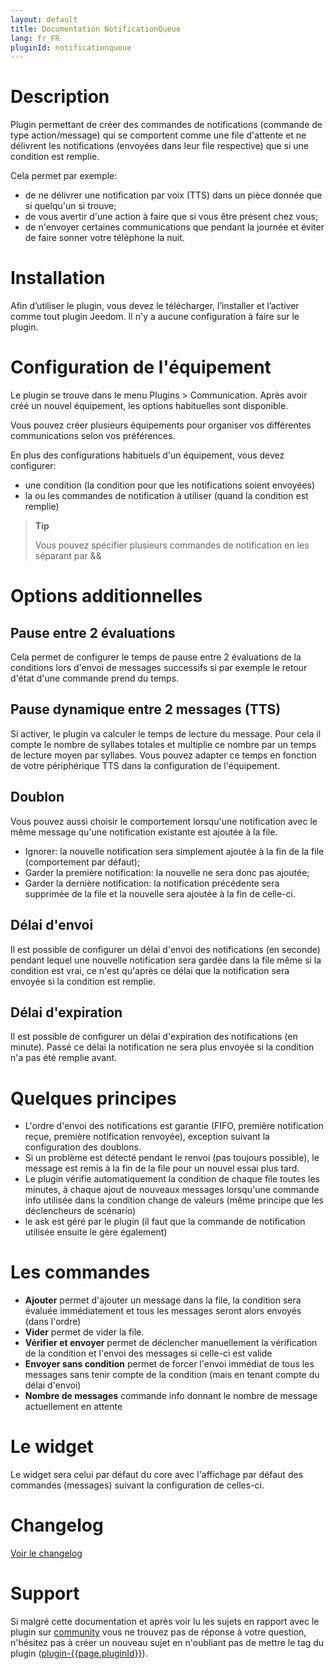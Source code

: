 ```yaml
---
layout: default
title: Documentation NotificationQueue
lang: fr_FR
pluginId: notificationqueue
---
```


# Description

Plugin permettant de créer des commandes de notifications (commande de type action/message) qui se comportent comme une file d'attente et ne délivrent les notifications (envoyées dans leur file respective) que si une condition est remplie.

Cela permet par exemple:

- de ne délivrer une notification par voix (TTS) dans un pièce donnée que si quelqu'un si trouve;
- de vous avertir d'une action à faire que si vous être présent chez vous;
- de n'envoyer certaines communications que pendant la journée et éviter de faire sonner votre téléphone la nuit.

# Installation

Afin d’utiliser le plugin, vous devez le télécharger, l’installer et l’activer comme tout plugin Jeedom.
Il n'y a aucune configuration à faire sur le plugin.

# Configuration de l'équipement

Le plugin se trouve dans le menu Plugins > Communication.
Après avoir créé un nouvel équipement, les options habituelles sont disponible.

Vous pouvez créer plusieurs équipements pour organiser vos différentes communications selon vos préférences.

En plus des configurations habituels d'un équipement, vous devez configurer:

- une condition (la condition pour que les notifications soient envoyées)
- la ou les commandes de notification à utiliser (quand la condition est remplie)

> **Tip**
>
> Vous pouvez spécifier plusieurs commandes de notification en les séparant par &&

# Options additionnelles

## Pause entre 2 évaluations

Cela permet de configurer le temps de pause entre 2 évaluations de la conditions lors d'envoi de messages successifs si par exemple le retour d'état d'une commande prend du temps.

## Pause dynamique entre 2 messages (TTS)

Si activer, le plugin va calculer le temps de lecture du message. Pour cela il compte le nombre de syllabes totales et multiplie ce nombre par un temps de lecture moyen par syllabes. Vous pouvez adapter ce temps en fonction de votre périphérique TTS dans la configuration de l'équipement.

## Doublon

Vous pouvez aussi choisir le comportement lorsqu'une notification avec le même message qu'une notification existante est ajoutée à la file.

- Ignorer: la nouvelle notification sera simplement ajoutée à la fin de la file (comportement par défaut);
- Garder la première notification: la nouvelle ne sera donc pas ajoutée;
- Garder la dernière notification: la notification précédente sera supprimée de la file et la nouvelle sera ajoutée à la fin de celle-ci.

## Délai d'envoi

Il est possible de configurer un délai d'envoi des notifications (en seconde) pendant lequel une nouvelle notification sera gardée dans la file même si la condition est vrai, ce n'est qu'après ce délai que la notification sera envoyée si la condition est remplie.

## Délai d'expiration

Il est possible de configurer un délai d'expiration des notifications (en minute). Passé ce délai la notification ne sera plus envoyée si la condition n'a pas été remplie avant.

# Quelques principes

- L'ordre d'envoi des notifications est garantie (FIFO, première notification reçue, première notification renvoyée), exception suivant la configuration des doublons.
- Si un problème est détecté pendant le renvoi (pas toujours possible), le message est remis à la fin de la file pour un nouvel essai plus tard.
- Le plugin vérifie automatiquement la condition de chaque file toutes les minutes, à chaque ajout de nouveaux messages lorsqu'une commande info utilisée dans la condition change de valeurs (même principe que les déclencheurs de scénario)
- le ask est géré par le plugin (il faut que la commande de notification utilisée ensuite le gère également)

# Les commandes

- **Ajouter** permet d'ajouter un message dans la file, la condition sera évaluée immédiatement et tous les messages seront alors envoyés (dans l'ordre)
- **Vider** permet de vider la file.
- **Vérifier et envoyer** permet de déclencher manuellement la vérification de la condition et l'envoi des messages si celle-ci est valide
- **Envoyer sans condition** permet de forcer l'envoi immédiat de tous les messages sans tenir compte de la condition (mais en tenant compte du délai d'envoi)
- **Nombre de messages** commande info donnant le nombre de message actuellement en attente

# Le widget

Le widget sera celui par défaut du core avec l'affichage par défaut des commandes (messages) suivant la configuration de celles-ci.

# Changelog

[Voir le changelog](./changelog)

# Support

Si malgré cette documentation et après voir lu les sujets en rapport avec le plugin sur [community]({{site.forum}}/tags/plugin-{{page.pluginId}}) vous ne trouvez pas de réponse à votre question, n'hésitez pas à créer un nouveau sujet en n'oubliant pas de mettre le tag du plugin ([plugin-{{page.pluginId}}]({{site.forum}}/tags/plugin-{{page.pluginId}})).
